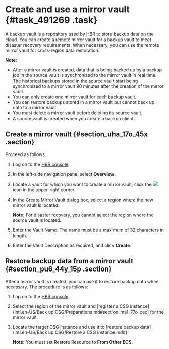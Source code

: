 # Create and use a mirror vault {#task_491269 .task}

A backup vault is a repository used by HBR to store backup data on the cloud. You can create a remote mirror vault for a backup vault to meet disaster recovery requirements. When necessary, you can use the remote mirror vault for cross-region data restoration.

**Note:** 

-   After a mirror vault is created, data that is being backed up by a backup job in the source vault is synchronized to the mirror vault in real time. The historical backups stored in the source vault start being synchronized to a mirror vault 90 minutes after the creation of the mirror vault.
-   You can only create one mirror vault for each backup vault.
-   You can restore backups stored in a mirror vault but cannot back up data to a mirror vault.
-   You must delete a mirror vault before deleting its source vault.
-   A source vault is created when you create a backup client.

## Create a mirror vault {#section_uha_17o_45x .section}

Proceed as follows:

1.  Log on to the [HBR console](https://hbr.console.aliyun.com).
2.  In the left-side navigation pane, select **Overview**.
3.  Locate a vault for which you want to create a mirror vault, click the ![](http://static-aliyun-doc.oss-cn-hangzhou.aliyuncs.com/assets/img/132497/156473348739694_en-US.png) icon in the upper-right corner.
4.  In the Create Mirror Vault dialog box, select a region where the new mirror vault is located.

    **Note:** For disaster recovery, you cannot select the region where the source vault is located.

5.  Enter the Vault Name. The name must be a maximum of 32 characters in length.
6.  Enter the Vault Description as required, and click **Create**.

## Restore backup data from a mirror vault {#section_pu6_44y_15p .section}

After a mirror vault is created, you can use it to restore backup data when necessary. The procedure is as follows:

1.  Log on to the [HBR console](https://hbr.console.aliyun.com).
2.  Select the region of the mirror vault and [register a CSG instance](intl.en-US/Back up CSG/Preparations.md#section_ma1_77o_cec) for the mirror vault.
3.  Locate the target CSG instance and use it to [restore backup data](intl.en-US/Back up CSG/Restore a CSG instance.md#).

    **Note:** You must set Restore Resource to **From Other ECS**.


